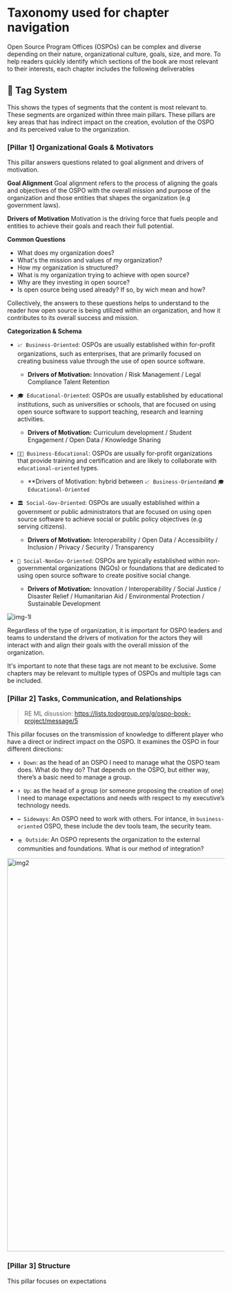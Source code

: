 # Taxonomy used for chapter navigation

Open Source Program Offices (OSPOs) can be complex and diverse depending on their nature, organizational culture, goals, size, and more. 
To help readers quickly identify which sections of the book are most relevant to their interests, each chapter 
includes the following deliverables 

## 🔖 Tag System 
This shows the types of segments that the content is most relevant to. These segments are organized within 
three main pillars. These pillars are key areas that has indirect impact on the creation, evolution of the OSPO 
and its perceived value to the organization.

### [Pillar 1] Organizational Goals & Motivators

This pillar answers questions related to goal alignment and drivers of motivation.

**Goal Alignment**
Goal alignment refers to the process of aligning the goals and objectives of the OSPO
with the overall mission and purpose of the organization and those entities that shapes 
the organization (e.g government laws).

**Drivers of Motivation**
Motivation is the driving force that fuels people and entities to achieve their goals and 
reach their full potential.

**Common Questions**

* What does my organization does?
* What's the mission and values of my organization?
* How my organization is structured?
* What is my organization trying to achieve with open source?
* Why are they investing in open source?
* Is open osurce being used already? If so, by wich mean and how? 

Collectively, the answers to these questions helps to understand to the reader
how open source is being utilized within an organization, and how it contributes 
to its overall success and mission.

**Categorization & Schema**

* `📈 Business-Oriented`: OSPOs are usually established within for-profit organizations, such as enterprises, 
that are primarily focused on creating business value through the use of open source software. 

    * **Drivers of Motivation:** Innovation / Risk Management / Legal Compliance Talent Retention

* `🎓 Educational-Oriented`: OSPOs are usually established by educational institutions, such as universities 
or schools, that are focused on using open source software to support teaching, research and learning 
activities.

    * **Drivers of Motivation:** Curriculum development / Student Engagement / Open Data / Knowledge Sharing

* `👩‍🏫 Business-Educational`: OSPOs are usually for-profit organizations that provide training and certification and are likely to collaborate
with `educational-oriented` types.

    * **Drivers of Motivation: hybrid between `📈 Business-Oriented`and `🎓 Educational-Oriented`


* `🏛 Social-Gov-Oriented`: OSPOs are usually established within a government or public administrators that are 
focused on using open source software to achieve social or public policy objectives (e.g serving 
citizens).

    * **Drivers of Motivation:** Interoperability / Open Data / Accessibility / Inclusion / Privacy / Security / Transparency
    
* `🌳 Social-NonGov-Oriented`: OSPOs are typically established within non-governmental organizations (NGOs) or foundations that are dedicated 
to using open source software to create positive social change. 

    * **Drivers of Motivation:** Innovation / Interoperability / Social Justice / Disaster Relief / Humanitarian Aid / Environmental Protection / Sustainable Development

![img-1l](https://user-images.githubusercontent.com/43671777/222904547-885da535-96c2-4586-a907-b7ab9623ba55.png)


Regardless of the type of organization, it is important for OSPO leaders and teams to understand the 
drivers of motivation for the actors they will interact with and align their goals with the overall 
mission of the organization.

It's important to note that these tags are not meant to be exclusive. 
Some chapters may be relevant to multiple types of OSPOs and multiple tags can be included. 

### [Pillar 2] Tasks, Communication, and Relationships

> RE ML disussion: https://lists.todogroup.org/g/ospo-book-project/message/5


This pillar focuses on the transmission of knowledge to different player who have a direct or indirect 
impact on the OSPO. It examines the OSPO in four different directions:

* `⬇️ Down`: as the head of an OSPO I need to manage what the OSPO team does. What do they do? That depends on the OSPO, but either way, there’s a basic need to manage a group. 

* `⬆️ Up`: as the head of a group (or someone proposing the creation of one) I need to manage expectations and needs with respect to my executive’s technology needs.

* `↔️ Sideways`: An OSPO need to work with others. For intance, in `business-oriented` OSPO, these include the dev tools team, the security team.  

* `🛸 Outside`: An OSPO represents the organization to the external communities and foundations. What is our method of integration? 

<img width="908" alt="img2" src="https://user-images.githubusercontent.com/43671777/222905871-3efbd469-edec-4bce-b826-126f2b64dad9.png">

### [Pillar 3] Structure

This pillar focuses on expectations
